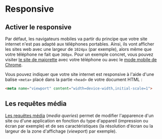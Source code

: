 # Responsive

## Activer le responsive

Par défaut, les navigateurs mobiles va partir du principe que votre site internet n'est pas adapté aux téléphones portables. Ainsi, ils vont afficher les sites web avec une largeur de `1024px` (par exemple), alors même que votre téléphone ne fait que `360px`. Pour un exemple concret, vous pouvez visiter [le site de majorette](https://www.majorette.com/fr/accueil/) avec votre téléphone ou avec le [mode mobile de Chrome](https://developers.google.com/web/tools/chrome-devtools/device-mode/#viewport).

Vous pouvez indiquer que votre site internet est responsive à l'aide d'une balise `<meta>` placé dans la partie `<head>` de votre document HTML :

```html
<meta name="viewport" content="width=device-width,initial-scale=1">
```

## Les requêtes média

[Les requêtes média](https://developer.mozilla.org/fr/docs/Web/CSS/Requ%C3%AAtes_m%C3%A9dia/Utiliser_les_Media_queries) (_media queries_) permet de modifier l'apparence d'un site ou d'une application en fonction du type d'appareil (impression ou écran par exemple) et de ses caractéristiques (la résolution d'écran ou la largeur de la zone d'affichage (_viewport_) par exemple).
<!--stackedit_data:
eyJoaXN0b3J5IjpbNjgzMTg3Mjg3LDE3NzI0OTUzOTYsMTE0Mj
U4OTkyMSwtMzM0OTYyMTZdfQ==
-->